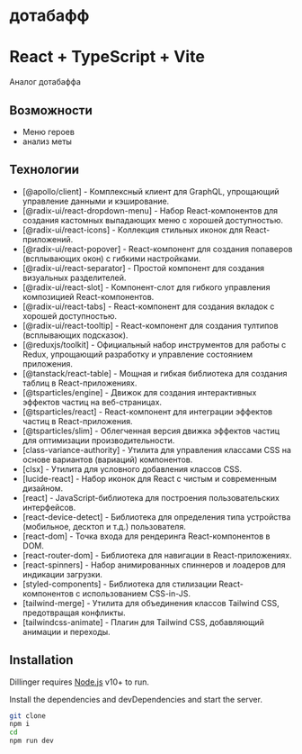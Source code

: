 # дотабафф

# React + TypeScript + Vite

Аналог дотабаффа

## Возможности

- Меню героев
- анализ меты

## Технологии

- [@apollo/client] - Комплексный клиент для GraphQL, упрощающий управление данными и кэширование.
- [@radix-ui/react-dropdown-menu] - Набор React-компонентов для создания кастомных выпадающих меню с хорошей доступностью.
- [@radix-ui/react-icons] - Коллекция стильных иконок для React-приложений.
- [@radix-ui/react-popover] - React-компонент для создания попаверов (всплывающих окон) с гибкими настройками.
- [@radix-ui/react-separator] - Простой компонент для создания визуальных разделителей.
- [@radix-ui/react-slot] - Компонент-слот для гибкого управления композицией React-компонентов.
- [@radix-ui/react-tabs] - React-компонент для создания вкладок с хорошей доступностью.
- [@radix-ui/react-tooltip] - React-компонент для создания тултипов (всплывающих подсказок).
- [@reduxjs/toolkit] - Официальный набор инструментов для работы с Redux, упрощающий разработку и управление состоянием приложения.
- [@tanstack/react-table] - Мощная и гибкая библиотека для создания таблиц в React-приложениях.
- [@tsparticles/engine] - Движок для создания интерактивных эффектов частиц на веб-страницах.
- [@tsparticles/react] - React-компонент для интеграции эффектов частиц в React-приложения.
- [@tsparticles/slim] - Облегченная версия движка эффектов частиц для оптимизации производительности.
- [class-variance-authority] - Утилита для управления классами CSS на основе вариантов (вариаций) компонентов.
- [clsx] - Утилита для условного добавления классов CSS.
- [lucide-react] - Набор иконок для React с чистым и современным дизайном.
- [react] - JavaScript-библиотека для построения пользовательских интерфейсов.
- [react-device-detect] - Библиотека для определения типа устройства (мобильное, десктоп и т.д.) пользователя.
- [react-dom] - Точка входа для рендеринга React-компонентов в DOM.
- [react-router-dom] - Библиотека для навигации в React-приложениях.
- [react-spinners] - Набор анимированных спиннеров и лоадеров для индикации загрузки.
- [styled-components] - Библиотека для стилизации React-компонентов с использованием CSS-in-JS.
- [tailwind-merge] - Утилита для объединения классов Tailwind CSS, предотвращая конфликты.
- [tailwindcss-animate] - Плагин для Tailwind CSS, добавляющий анимации и переходы.

## Installation

Dillinger requires [Node.js](https://nodejs.org/) v10+ to run.

Install the dependencies and devDependencies and start the server.

```sh
git clone
npm i
cd
npm run dev
```

